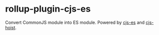 rollup-plugin-cjs-es
====================

Convert CommonJS module into ES module. Powered by [cjs-es][1] and [cjs-hoist][2].

[1]: https://github.com/eight04/cjs-es
[2]: https://github.com/eight04/cjs-hoist

